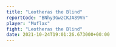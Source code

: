 ```yaml
---
title: "Leotheras the Blind"
reportCode: "BNhy3GwzCKJA89Vn"
player: "Muflax"
fight: "Leotheras the Blind"
date: 2021-10-24T19:01:26.673000+00:00
---
```

